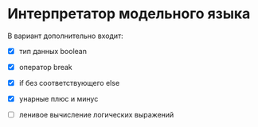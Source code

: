 # Интерпретатор модельного языка

В вариант дополнительно входит: 
- [x] тип данных boolean
- [x] оператор break
- [x] if без соответствующего else
- [x] унарные плюс и минус
- [ ] ленивое вычисление логических выражений
 